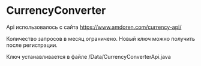 # CurrencyConverter

Api использовалось с сайта https://www.amdoren.com/currency-api/

Количество запросов в месяц ограничено. Новый ключ можно получить после регистрации.

Ключ устанавливается в файле /Data/CurrencyConverterApi.java
